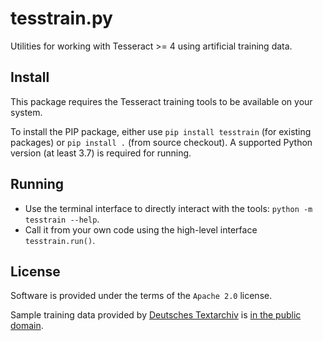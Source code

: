 # tesstrain.py

Utilities for working with Tesseract >= 4 using artificial training data.

## Install

This package requires the Tesseract training tools to be available on your system.

To install the PIP package, either use `pip install tesstrain` (for existing packages) or `pip install .` (from source checkout).
A supported Python version (at least 3.7) is required for running.

## Running

* Use the terminal interface to directly interact with the tools: `python -m tesstrain --help`.
* Call it from your own code using the high-level interface `tesstrain.run()`.

## License

Software is provided under the terms of the `Apache 2.0` license.

Sample training data provided by [Deutsches Textarchiv](https://deutschestextarchiv.de) is [in the public domain](http://creativecommons.org/publicdomain/mark/1.0/).
